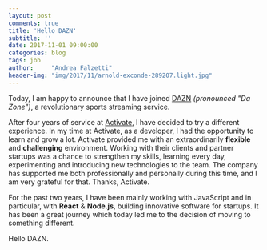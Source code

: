 ```yaml
---
layout: post
comments: true
title: 'Hello DAZN'
subtitle: ''
date: 2017-11-01 09:00:00
categories: blog
tags: job
author:     "Andrea Falzetti"
header-img: "img/2017/11/arnold-exconde-289207.light.jpg"
---
```


Today, I am happy to announce that I have joined [DAZN](https://dazn.com) *(pronounced "Da Zone")*, a revolutionary sports streaming service.

After four years of service at [Activate](http://activate.co.uk), I have decided to try a different experience. In my time at Activate, as a developer, I had the opportunity to learn and grow a lot. Activate provided me with an extraordinarily **flexible** and **challenging** environment. Working with their clients and partner startups was a chance to strengthen my skills, learning every day, experimenting and introducing new technologies to the team. The company has supported me both professionally and personally during this time, and I am very grateful for that. Thanks, Activate.

For the past two years, I have been mainly working with JavaScript and in particular, with **React** & **Node.js**, building innovative software for startups. It has been a great journey which today led me to the decision of moving to something different.

Hello DAZN.
